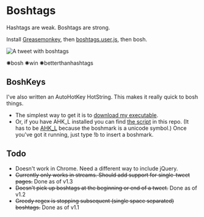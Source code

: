 Boshtags
===
Hashtags are weak. Boshtags are strong.

Install [Greasemonkey](https://addons.mozilla.org/en-US/firefox/addon/greasemonkey/), then [boshtags.user.js](https://raw.github.com/tdwright/BoshTags/master/boshtags.user.js), then bosh.

![A tweet with boshtags](http://tdwright.co.uk/boshtweet.png "A boshtagged tweet")

&#10042;bosh &#10042;win &#10042;betterthanhashtags

BoshKeys
---
I've also written an AutoHotKey HotString. This makes it really quick to bosh things.
* The simplest way to get it is to [download my executable](http://tdwright.co.uk/boshkeys.exe).
* Or, if you have AHK_L installed you can find [the script](https://raw.github.com/tdwright/BoshTags/master/boshkeys.ahk) in this repo. (It has to be [AHK_L](http://l.autohotkey.net/) because the boshmark is a unicode symbol.)
Once you've got it running, just type !b to insert a boshmark.

Todo
---
* Doesn't work in Chrome. Need a different way to include jQuery.
* ~~Currently only works in streams. Should add support for single-tweet pages.~~ Done as of v1.3
* ~~Doesn't pick up boshtags at the beginning or end of a tweet.~~ Done as of v1.2
* ~~Greedy regex is stopping subsequent (single space separated) boshtags.~~ Done as of v1.1